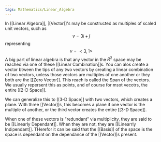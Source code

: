 ```yaml
---
tags: Mathematics/Linear_Algebra
---
```


In [[Linear Algebra]], [[Vector]]'s may be constructed as multiples of scaled unit vectors, such as $$v=3i+j$$representing$$v=<3,1>$$A big part of linear algebra is that any vector in the $R^2$ space may be reached via one of these [[Linear Combination]]s. You can alos create a vector btween the tips of any two vectors  by creating a linear combination of two vectors, unless those vectors are multiples of one another or they both are the [[Zero Vector]]. This reach is called the Span of the vectors. We usually repersent this as points, and of course for msot vecotrs, the entire [[2-D Space]]. 

We can generalize this to [[3-D Space]] with two vectors, which creates a plane. With three [[Vector]]s, this becomes a plane if one vector is the multiple of another, or the third vector creates the entire [[3-D Space]]. 

When one of these vectors is "redundant" via multiplicity, they are said to be [[Linearly Dependant]]. When they are not, they are [[Linearrly Indipendant]]. THerefor it can be said that the [[Basis]] of the space is the space is dependant on the dependance of the [[Vector]]s present.